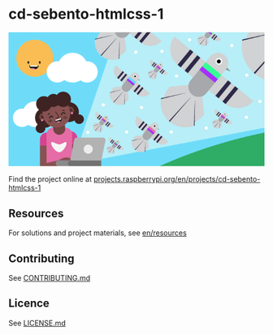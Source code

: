 # cd-sebento-htmlcss-1

![cd-sebento-htmlcss-1](/en/images/banner.png)

Find the project online at [projects.raspberrypi.org/en/projects/cd-sebento-htmlcss-1](https://projects.raspberrypi.org/en/projects/cd-sebento-htmlcss-1)

## Resources
For solutions and project materials, see [en/resources](https://github.com/raspberrypilearning/cd-sebento-htmlcss-1/tree/master/en/resources)

## Contributing
See [CONTRIBUTING.md](CONTRIBUTING.md)

## Licence
 See [LICENSE.md](LICENSE.md)